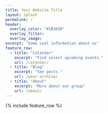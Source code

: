 ```yaml
---
title: Your Website Title
layout: splash
permalink: /
header:
  overlay_color: "#1B365D"
  overlay_filter: 
  overlay_image: 
excerpt: "Some cool information about us"
feature_row:
  - title: "Calendar"
    excerpt: "Find select upcoming events."
    url: /calendar/
  - title: "Blog"
    excerpt: "See posts."
    url: /year-archive/
  - title: "About"
    excerpt: "More about our group"
    url: /about/
---
```

{% include feature_row %}
